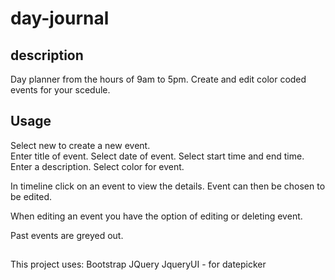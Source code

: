 # day-journal

## description

Day planner from the hours of 9am to 5pm. 
Create and edit color coded events for your scedule.

## Usage

Select new to create a new event.  
Enter title of event. 
Select date of event.
Select start time and end time.
Enter a description.
Select color for event.

In timeline click on an event to view the details.
Event can then be chosen to be edited.

When editing an event you have the option of editing or deleting event.

Past events are greyed out.

## 

This project uses:
Bootstrap
JQuery
JqueryUI - for datepicker